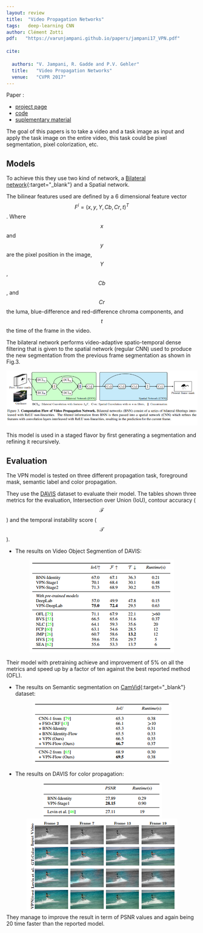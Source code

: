 ```yaml
---
layout: review
title:  "Video Propagation Networks"
tags:   deep-learning CNN
author: Clément Zotti
pdf:   "https://varunjampani.github.io/papers/jampani17_VPN.pdf"

cite:

  authors: "V. Jampani, R. Gadde and P.V. Gehler"
  title:   "Video Propagation Networks"
  venue:   "CVPR 2017"
---
```


Paper :
   - [project page](https://varunjampani.github.io/vpn/)
   - [code](https://github.com/varunjampani/video_prop_networks)
   - [suplementary material](https://varunjampani.github.io/papers/jampani17_VPN_supp.pdf)


The goal of this papers is to take a video and a task image as input and apply the task image on the entire video, this task could be pixel segmentation, pixel colorization, etc.

## Models

To achieve this they use two kind of network, a [Bilateral network](https://arxiv.org/pdf/1412.6618.pdf){:target="_blank"} and a Spatial network.

The bilinear features used are defined by a 6 dimensional feature vector $$ F^i = (x, y, Y, Cb, Cr, t)^T $$. Where $$x$$ and $$y$$ are the pixel position in the image, $$Y$$, $$Cb$$, and $$Cr$$ the luma, blue-difference and red-difference chroma components, and $$t$$ the time of the frame in the video.

The bilateral network performs video-adaptive spatio-temporal dense filtering that is given to the spatial network (regular CNN) used to produce the new segmentation from the previous frame segmentation as shown in Fig.3.

<div align="middle">
<img src="/deep-learning/images/vpn/architecture.png"/>
</div>

This model is used in a staged flavor by first generating a segmentation and refining it recursively.

## Evaluation

The VPN model is tested on three different propagation task, foreground mask, semantic label and color propagation.

They use the [DAVIS](http://davischallenge.org/) dataset to evaluate their model. The tables shown three metrics for the evaluation, Intersection over Union (IoU), contour accuracy ($$\mathcal{F}$$) and the temporal instability score ($$\mathcal{T}$$).

- The results on Video Object Segmention of DAVIS:
<div align="middle">
<img src="/deep-learning/images/vpn/results_davis.png"/>
</div>

Their model with pretraining achieve and improvement of 5% on all the metrics and speed up by a factor of ten against the best reported method (OFL).

- The results on Semantic segmentation on [CamVid](http://mi.eng.cam.ac.uk/research/projects/VideoRec/CamVid/){:target="_blank"} dataset:
<div align="middle">
<img src="/deep-learning/images/vpn/results_camvid.png"/>
</div>

- The results on DAVIS for color propagation:
<div align="middle">
<img src="/deep-learning/images/vpn/results_davis_color.png"/>
<img src="/deep-learning/images/vpn/visual_davis_color.png"/>
</div>
They manage to improve the result in term of PSNR values and again being 20 time faster than the reported model.




